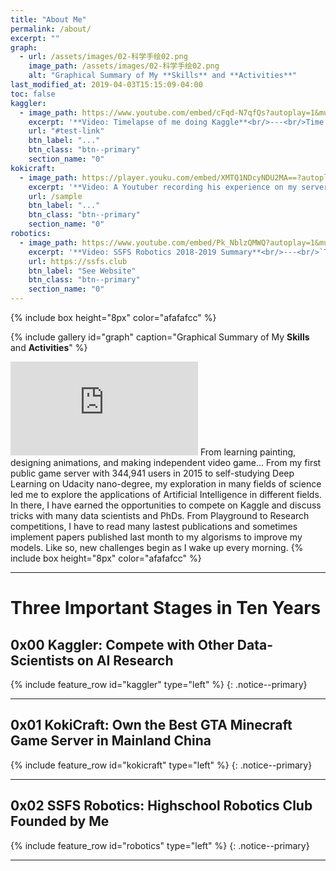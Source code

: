 ```yaml
---
title: "About Me"
permalink: /about/
excerpt: ""
graph:
  - url: /assets/images/02-科学手绘02.png
    image_path: /assets/images/02-科学手绘02.png
    alt: "Graphical Summary of My **Skills** and **Activities**"
last_modified_at: 2019-04-03T15:15:09-04:00
toc: false
kaggler:
  - image_path: https://www.youtube.com/embed/cFqd-N7qfQs?autoplay=1&mute=1&rel=0&showinfo=0&loop=1&playlist=cFqd-N7qfQs
    excerpt: '**Video: Timelapse of me doing Kaggle**<br/>---<br/>Time: `2018-2020`<br/>Medals: `2 Kernel Bronze` `3 Discussion Silver` `34 Discussion Bronze`<br/><br/> >> My adult-classmates from Udacity introduced me to Kaggle: a platform of online research-level AI competitions. Here, I analyzed data and created models for companies like TGS, CAMPS, and HPA in the frontier research of geology, biology, and chemistry. During the school days, I had to monitor the training process of my model between class periods and during breaks. It exites me everytime I use my own hypotheisis to come up with a solution that breakes a reacord. This experience surely becomes one of my biggest habits and challenges.'
    url: "#test-link"
    btn_label: "..."
    btn_class: "btn--primary"
    section_name: "0"
kokicraft:
  - image_path: https://player.youku.com/embed/XMTQ1NDcyNDU2MA==?autoplay=0&rel=0&showinfo=0&loop=0&playlist=XMTQ1NDcyNDU2MA==
    excerpt: '**Video: A Youtuber recording his experience on my server**<br/>---<br/>Time: `2014-2018`<br/>Achievements: `First Buesness Created by Myself` `344,941 players` `$500 USD/month`<br/><br/> >> This is a well-known Minecraft Server in China founded, hosted, and coded by myself. In my 13 years old, it was my first business creating $500 USD per month. I learned how to host a server, prevent DDoS attacks, use SQL Databases, optimize the experience, handling relationships with other competitors, and program a game. During the process, many players and developers who enjoyed my server joined the team and helped to create texture, videos, etc... for my server.'
    url: /sample
    btn_label: "..."
    btn_class: "btn--primary"
    section_name: "0"
robotics:
  - image_path: https://www.youtube.com/embed/Pk_NblzQMWQ?autoplay=1&mute=1&rel=0&showinfo=0&loop=1&playlist=Pk_NblzQMWQ
    excerpt: '**Video: SSFS Robotics 2018-2019 Summary**<br/>---<br/>`Time: 2017-2020`<br/>Achievements: `Judges Award` `First Ranked Team in local` `Advanced to Maryland State Chaimpionship`<br/><br/> >> My friend Qian and I created the SSFS Robotics Club in my Sophmore year. We got donations from Kuka and built the robot in 2 weeks before the midterm and got the Judges Award in FTC Competition. However, ALL the members of the team, including my friend graduated in the second year. As more and more students joined our club I have to restart the club on my own. After many joined the team, we designed a new team logo, hoodies, websites, and looked for donations from the school and several other companies. It soon became the biggest club in our school. Finally, we were placed 1st in the Qualifier and got into Maryland State Championship.<br/>'
    url: https://ssfs.club
    btn_label: "See Website"
    btn_class: "btn--primary"
    section_name: "0"
---
```

{% include box height="8px" color="afafafcc" %}

{% include gallery id="graph" caption="Graphical Summary of My **Skills** and **Activities**" %}
<iframe src="https://www.youtube.com/embed/cFqd-N7qfQs?autoplay=1&mute=1&rel=0&showinfo=0&loop=1&playlist=cFqd-N7qfQs" frameborder="0" width="auto" height="auto" allowfullscreen></iframe>
From learning painting, designing animations, and making independent video game... From my first public game server with 344,941 users in 2015 to self-studying Deep Learning on Udacity nano-degree, my exploration in many fields of science led me to explore the applications of Artificial Intelligence in different fields. In there, I have earned the opportunities to compete on Kaggle and discuss tricks with many data scientists and PhDs. From Playground to Research competitions, I have to read many lastest publications and sometimes implement papers published last month to my algorisms to improve my models. Like so, new challenges begin as I wake up every morning.
{% include box height="8px" color="afafafcc" %}

---
# Three Important Stages in Ten Years
## 0x00 Kaggler: Compete with Other Data-Scientists on AI Research 
{% include feature_row id="kaggler" type="left" %}
{: .notice--primary}

---
## 0x01 KokiCraft: Own the Best GTA Minecraft Game Server in Mainland China
{% include feature_row id="kokicraft" type="left" %}
{: .notice--primary}

---
## 0x02 SSFS Robotics: Highschool Robotics Club Founded by Me
{% include feature_row id="robotics" type="left" %}
{: .notice--primary}

---